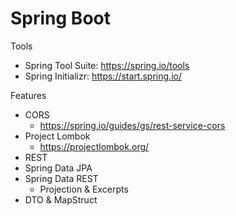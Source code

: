 # Spring Boot

Tools
- Spring Tool Suite: https://spring.io/tools
- Spring Initializr: https://start.spring.io/

Features
- CORS
  - https://spring.io/guides/gs/rest-service-cors
- Project Lombok
  - https://projectlombok.org/
- REST
- Spring Data JPA
- Spring Data REST
  - Projection & Excerpts
- DTO & MapStruct